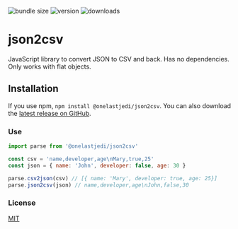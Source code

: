 ![bundle size](https://img.shields.io/bundlephobia/minzip/@onelastjedi/json2csv)
![version](https://img.shields.io/npm/v/@onelastjedi/json2csv)
![downloads](https://img.shields.io/npm/dm/@onelastjedi/json2csv)

# json2csv

JavaScript library to convert JSON to CSV and back. Has no dependencies. Only works with flat objects.

## Installation

If you use npm, `npm install @onelastjedi/json2csv`. You can also download the [latest release on GitHub](https://github.com/onelastjedi/json2csv/releases/latest). 

### Use

```js
import parse from '@onelastjedi/json2csv'

const csv = 'name,developer,age\nMary,true,25'
const json = { name: 'John', developer: false, age: 30 }

parse.csv2json(csv) // [{ name: 'Mary', developer: true, age: 25}]
parse.json2csv(json) // name,developer,age\nJohn,false,30
```

### License

[MIT](LICENSE)
